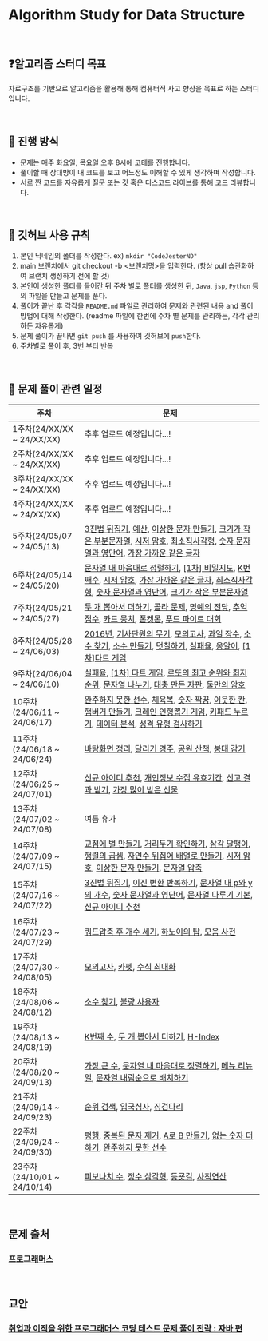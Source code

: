 # Algorithm Study for Data Structure 

<br>

## ❓알고리즘 스터디 목표
자료구조를 기반으로 알고리즘을 활용해 통해 컴퓨터적 사고 향상을 목표로 하는 스터디입니다.

<br>

## 🤔 진행 방식
* 문제는 매주 화요일, 목요일 오후 8시에 코테를 진행합니다.
* 풀이할 때 상대방이 내 코드를 보고 어느정도 이해할 수 있게 생각하며 작성합니다.
* 서로 짠 코드를 자유롭게 질문 또는 깃 혹은 디스코드 라이브를 통해 코드 리뷰합니다.

<br>

## 🙏 깃허브 사용 규칙
1. 본인 닉네임의 폴더를 작성한다. ex) `mkdir "CodeJesterND"`
2. main 브랜치에서 git checkout -b <브랜치명>을 입력한다. (항상 pull 습관화하여 브랜치 생성하기 전에 할 것)
3. 본인이 생성한 폴더를 들어간 뒤 주차 별로 폴더를 생성한 뒤, `Java`, `jsp`, `Python` 등의 파일을 만들고 문제를 푼다.
4. 풀이가 끝난 후 각각을 `README.md` 파일로 관리하여 문제와 관련된 내용 and 풀이 방법에 대해 작성한다. (readme 파일에 한번에 주차 별 문제를 관리하든, 각각 관리하든 자유롭게)
5. 문제 풀이가 끝나면 `git push` 를 사용하여 깃허브에 `push`한다.
6. 주차별로 풀이 후, 3번 부터 반복

<br>

## 📆 문제 풀이 관련 일정
| 주차                        | 문제                                                                                                                                                                                                                                                                                                                                                                                                                                                                                                                                                                                                                                                                                                                                                                       |
|---------------------------|--------------------------------------------------------------------------------------------------------------------------------------------------------------------------------------------------------------------------------------------------------------------------------------------------------------------------------------------------------------------------------------------------------------------------------------------------------------------------------------------------------------------------------------------------------------------------------------------------------------------------------------------------------------------------------------------------------------------------------------------------------------------------|
| 1주차(24/XX/XX ~ 24/XX/XX)  | 추후 업로드 예정입니다...!                                                                                                                                                                                                                                                                                                                                                                                                                                                                                                                                                                                                                                                                                                                                                         |
| 2주차(24/XX/XX ~ 24/XX/XX)  | 추후 업로드 예정입니다...!                                                                                                                                                                                                                                                                                                                                                                                                                                                                                                                                                                                                                                                                                                                                                         |
| 3주차(24/XX/XX ~ 24/XX/XX)  | 추후 업로드 예정입니다...!                                                                                                                                                                                                                                                                                                                                                                                                                                                                                                                                                                                                                                                                                                                                                         |
| 4주차(24/XX/XX ~ 24/XX/XX)  | 추후 업로드 예정입니다...!                                                                                                                                                                                                                                                                                                                                                                                                                                                                                                                                                                                                                                                                                                                                                         |
| 5주차(24/05/07 ~ 24/05/13)  | [3진법 뒤집기](https://school.programmers.co.kr/learn/courses/30/lessons/68935), [예산](https://school.programmers.co.kr/learn/courses/30/lessons/12982), [이상한 문자 만들기](https://school.programmers.co.kr/learn/courses/30/lessons/12930), [크기가 작은 부분문자열](https://school.programmers.co.kr/learn/courses/30/lessons/147355), [시저 암호](https://school.programmers.co.kr/learn/courses/30/lessons/12926), [최소직사각형](https://school.programmers.co.kr/learn/courses/30/lessons/86491), [숫자 문자열과 영단어](https://school.programmers.co.kr/learn/courses/30/lessons/81301), [가장 가까운 같은 글자](https://school.programmers.co.kr/learn/courses/30/lessons/142086)                                                                                                                                |
| 6주차(24/05/14 ~ 24/05/20)  | [문자열 내 마음대로 정렬하기](https://school.programmers.co.kr/learn/courses/30/lessons/12915), [[1차] 비밀지도](https://school.programmers.co.kr/learn/courses/30/lessons/17681), [K번째수](https://school.programmers.co.kr/learn/courses/30/lessons/42748), [시저 암호](https://school.programmers.co.kr/learn/courses/30/lessons/12926), [가장 가까운 같은 글자](https://school.programmers.co.kr/learn/courses/30/lessons/142086), [최소직사각형](https://school.programmers.co.kr/learn/courses/30/lessons/86491), [숫자 문자열과 영단어](https://school.programmers.co.kr/learn/courses/30/lessons/81301), [크기가 작은 부분문자열](https://school.programmers.co.kr/learn/courses/30/lessons/147355)                                                                                                                       |
| 7주차(24/05/21 ~ 24/05/27)  | [두 개 뽑아서 더하기](https://school.programmers.co.kr/learn/courses/30/lessons/68644), [콜라 문제](https://school.programmers.co.kr/learn/courses/30/lessons/132267), [명예의 전당](https://school.programmers.co.kr/learn/courses/30/lessons/138477), [추억 점수](https://school.programmers.co.kr/learn/courses/30/lessons/176963), [카드 뭉치](https://school.programmers.co.kr/learn/courses/30/lessons/159994), [폰켓몬](https://school.programmers.co.kr/learn/courses/30/lessons/1845), [푸드 파이트 대회](https://school.programmers.co.kr/learn/courses/30/lessons/134240)                                                                                                                                                                                                                        |
| 8주차(24/05/28 ~ 24/06/03)  | [2016년](https://school.programmers.co.kr/learn/courses/30/lessons/12901), [기사단원의 무기](https://school.programmers.co.kr/learn/courses/30/lessons/136798), [모의고사](https://school.programmers.co.kr/learn/courses/30/lessons/42840), [과일 장수](https://school.programmers.co.kr/learn/courses/30/lessons/135808), [소수 찾기](https://school.programmers.co.kr/learn/courses/30/lessons/12921), [소수 만들기](https://school.programmers.co.kr/learn/courses/30/lessons/12977), [덧칠하기](https://school.programmers.co.kr/learn/courses/30/lessons/161989), [실패율](https://school.programmers.co.kr/learn/courses/30/lessons/42889), [옹알이](https://school.programmers.co.kr/learn/courses/30/lessons/133499), [[1차]다트 게임](https://school.programmers.co.kr/learn/courses/30/lessons/17682) |
| 9주차(24/06/04 ~ 24/06/10)  | [실패율](https://school.programmers.co.kr/learn/courses/30/lessons/42889), [[1차] 다트 게임](https://school.programmers.co.kr/learn/courses/30/lessons/17682), [로또의 최고 순위와 최저 순위](https://school.programmers.co.kr/learn/courses/30/lessons/77484), [문자열 나누기](https://school.programmers.co.kr/learn/courses/30/lessons/140108), [대충 만든 자판](https://school.programmers.co.kr/learn/courses/30/lessons/160586), [둘만의 암호](https://school.programmers.co.kr/learn/courses/30/lessons/155652)                                                                                                                                                                                                                                                                                        |
| 10주차(24/06/11 ~ 24/06/17) | [완주하지 못한 선수](https://school.programmers.co.kr/learn/courses/30/lessons/42576), [체육복](https://school.programmers.co.kr/learn/courses/30/lessons/42862), [숫자 짝꿍](https://school.programmers.co.kr/learn/courses/30/lessons/131128), [이웃한 칸](https://school.programmers.co.kr/learn/courses/30/lessons/250125), [햄버거 만들기](https://school.programmers.co.kr/learn/courses/30/lessons/133502), [크레인 인형뽑기 게임](https://school.programmers.co.kr/learn/courses/30/lessons/64061), [키패드 누르기](https://school.programmers.co.kr/learn/courses/30/lessons/67256), [데이터 분석](https://school.programmers.co.kr/learn/courses/30/lessons/250121), [성격 유형 검사하기](https://school.programmers.co.kr/learn/courses/30/lessons/118666)                                                         |
| 11주차(24/06/18 ~ 24/06/24) | [바탕화면 정리](https://school.programmers.co.kr/learn/courses/30/lessons/161990), [달리기 경주](https://school.programmers.co.kr/learn/courses/30/lessons/178871), [공원 산책](https://school.programmers.co.kr/learn/courses/30/lessons/172928), [붕대 감기](https://school.programmers.co.kr/learn/courses/30/lessons/250137)                                                                                                                                                                                                                                                                                                                                                                                                                                                            |
| 12주차(24/06/25 ~ 24/07/01) | [신규 아이디 추천](https://school.programmers.co.kr/learn/courses/30/lessons/72410), [개인정보 수집 유효기간](https://school.programmers.co.kr/learn/courses/30/lessons/150370), [신고 결과 받기](https://school.programmers.co.kr/learn/courses/30/lessons/92334), [가장 많이 받은 선물](https://school.programmers.co.kr/learn/courses/30/lessons/258712)                                                                                                                                                                                                                                                                                                                                                                                                                                             |
| 13주차(24/07/02 ~ 24/07/08) | 여름 휴가                                                                                                                                                                                                                                                                                                                                                                                                                                                                                                                                                                                                                                                                                                                                                                    |
| 14주차(24/07/09 ~ 24/07/15) | [교점에 별 만들기](https://school.programmers.co.kr/learn/courses/30/lessons/87377), [거리두기 확인하기](https://school.programmers.co.kr/learn/courses/30/lessons/81302), [삼각 달팽이](https://school.programmers.co.kr/learn/courses/30/lessons/68645), [행렬의 곱셈](https://school.programmers.co.kr/learn/courses/30/lessons/12949), [자연수 뒤집어 배열로 만들기](https://school.programmers.co.kr/learn/courses/30/lessons/12932), [시저 암호](https://school.programmers.co.kr/learn/courses/30/lessons/12926), [이상한 문자 만들기](https://school.programmers.co.kr/learn/courses/30/lessons/12930), [문자열 압축](https://school.programmers.co.kr/learn/courses/30/lessons/60057)                                                                                                                                 |                                                                                                                                                                                                                                                                                                                                                                                                                                                        
| 15주차(24/07/16 ~ 24/07/22) | [3진법 뒤집기](https://school.programmers.co.kr/learn/courses/30/lessons/68935), [이진 변환 반복하기](https://school.programmers.co.kr/learn/courses/30/lessons/70129), [문자열 내 p와 y의 개수](https://school.programmers.co.kr/learn/courses/30/lessons/12916), [숫자 문자열과 영단어](https://school.programmers.co.kr/learn/courses/30/lessons/81301), [문자열 다루기 기본](https://school.programmers.co.kr/learn/courses/30/lessons/12918), [신규 아이디 추천](https://school.programmers.co.kr/learn/courses/30/lessons/72410)                                                                                                                                                                                                                                                                                | 
| 16주차(24/07/23 ~ 24/07/29) | [쿼드압축 후 개수 세기](https://school.programmers.co.kr/learn/courses/30/lessons/68936), [하노이의 탑](https://school.programmers.co.kr/learn/courses/30/lessons/12946), [모음 사전](https://school.programmers.co.kr/learn/courses/30/lessons/84512)                                                                                                                                                                                                                                                                                                                                                                                                                                                                                                                                     |
| 17주차(24/07/30 ~ 24/08/05) | [모의고사](https://school.programmers.co.kr/learn/courses/30/lessons/42840), [카펫](https://school.programmers.co.kr/learn/courses/30/lessons/42842), [수식 최대화](https://school.programmers.co.kr/learn/courses/30/lessons/67257)                                                                                                                                                                                                                                                                                                                                                                                                                                                                                                                                                |
| 18주차(24/08/06 ~ 24/08/12) | [소수 찾기](https://school.programmers.co.kr/learn/courses/30/lessons/42839), [불량 사용자]()                                                                                                                                                                                                                                                                                                                                                                                                                                                                                                                                                                                                                                                                                     |
| 19주차(24/08/13 ~ 24/08/19) | [K번째 수](https://school.programmers.co.kr/learn/courses/30/lessons/42748), [두 개 뽑아서 더하기](https://school.programmers.co.kr/learn/courses/30/lessons/68644), [H-Index](https://school.programmers.co.kr/learn/courses/30/lessons/42747)                                                                                                                                                                                                                                                                                                                                                                                                                                                                                                                                     |
| 20주차(24/08/20 ~ 24/09/13) | [가장 큰 수](https://school.programmers.co.kr/learn/courses/30/lessons/42746), [문자열 내 마음대로 정렬하기](https://school.programmers.co.kr/learn/courses/30/lessons/12915?language=java), [메뉴 리뉴얼](https://school.programmers.co.kr/learn/courses/30/lessons/72411), [문자열 내림순으로 배치하기](https://school.programmers.co.kr/learn/courses/30/lessons/12917)                                                                                                                                                                                                                                                                                                                                                                                                                                |
| 21주차(24/09/14 ~ 24/09/23) | [순위 검색](https://school.programmers.co.kr/learn/courses/30/lessons/72412), [입국심사](https://school.programmers.co.kr/learn/courses/30/lessons/43238), [징검다리](https://school.programmers.co.kr/learn/courses/30/lessons/43236)                                                                                                                                                                                                                                                                                                                                                                                                                                                                                                                                               |
| 22주차(24/09/24 ~ 24/09/30) | [평행](https://school.programmers.co.kr/learn/courses/30/lessons/120875), [중복된 문자 제거](https://school.programmers.co.kr/learn/courses/30/lessons/120888), [A로 B 만들기](https://school.programmers.co.kr/learn/courses/30/lessons/120886), [없는 숫자 더하기](https://school.programmers.co.kr/learn/courses/30/lessons/86051), [완주하지 못한 선수](https://school.programmers.co.kr/learn/courses/30/lessons/42576)                                                                                                                                                                                                                                                                                                                                                                         |
| 23주차(24/10/01 ~ 24/10/14) | [피보나치 수](https://school.programmers.co.kr/learn/courses/30/lessons/12945), [정수 삼각형](https://school.programmers.co.kr/learn/courses/30/lessons/43105), [등굣길](https://school.programmers.co.kr/learn/courses/30/lessons/42898), [사칙연산](https://school.programmers.co.kr/learn/courses/30/lessons/1843)                                                                                                                                                                                                                                                                                                                                                                                                                                                                     | 
<br>

## 문제 출처
### [프로그래머스](https://programmers.co.kr/)

<br>

## 교안
### [취업과 이직을 위한 프로그래머스 코딩 테스트 문제 풀이 전략 : 자바 편](https://school.programmers.co.kr/learn/courses/16558/16558-%ED%94%84%EB%A1%9C%EA%B7%B8%EB%9E%98%EB%A8%B8%EC%8A%A4-%EC%BD%94%EB%94%A9-%ED%85%8C%EC%8A%A4%ED%8A%B8-%EB%AC%B8%EC%A0%9C-%ED%92%80%EC%9D%B4-%EC%A0%84%EB%9E%B5-%EC%9E%90%EB%B0%94%ED%8E%B8)
